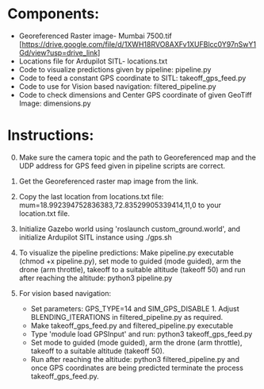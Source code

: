 # Components:
- Georeferenced Raster image- Mumbai 7500.tif [https://drive.google.com/file/d/1XWH18RVO8AXFv1XUFBlcc0Y97nSwY1Gd/view?usp=drive_link]
- Locations file for Ardupilot SITL- locations.txt 
- Code to visualize predictions given by pipeline: pipeline.py
- Code to feed a constant GPS coordinate to SITL: takeoff_gps_feed.py
- Code to use for Vision based navigation: filtered_pipeline.py
- Code to check dimensions and Center GPS coordinate of given GeoTiff Image: dimensions.py

# Instructions:
0. Make sure the camera topic and the path to Georeferenced map and the UDP address for GPS feed given in pipeline scripts are correct.
 
1. Get the Georeferenced raster map image from the link.

2. Copy the last location from locations.txt file: mum=18.992394752836383,72.83529905339414,11,0 to your location.txt file.

3. Initialize Gazebo world using 'roslaunch <pkg> custom_ground.world', and initialize Ardupilot SITL instance using ./gps.sh
 
4. To visualize the pipeline predictions: Make pipeline.py executable (chmod +x pipeline.py), set mode to guided (mode guided), arm the drone (arm throttle), takeoff to a suitable altitude (takeoff 50) and run after reaching the altitude: python3 pipeline.py

5. For vision based navigation: 
	* Set parameters: GPS_TYPE=14 and SIM_GPS_DISABLE 1. Adjust BLENDING_ITERATIONS in filtered_pipeline.py as required.
	* Make takeoff_gps_feed.py and filtered_pipeline.py executable  
	* Type 'module load GPSInput' and run: python3 takeoff_gps_feed.py
	* Set mode to guided (mode guided), arm the drone (arm throttle), takeoff to a suitable altitude (takeoff 50).
	* Run after reaching the altitude: python3 filtered_pipeline.py and once GPS coordinates are being predicted terminate the process takeoff_gps_feed.py.
				 


